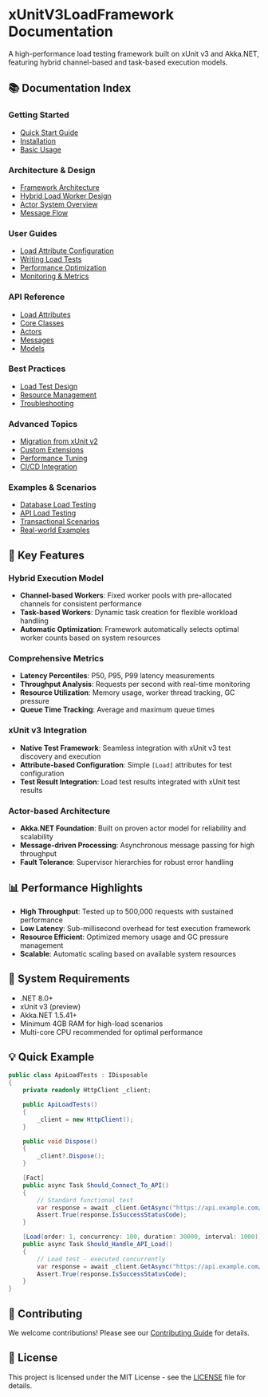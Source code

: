 # xUnitV3LoadFramework Documentation

A high-performance load testing framework built on xUnit v3 and Akka.NET, featuring hybrid channel-based and task-based execution models.

## 📚 Documentation Index

### Getting Started
- [Quick Start Guide](user-guides/quickstart.md)
- [Installation](user-guides/installation.md)
- [Basic Usage](user-guides/basic-usage.md)

### Architecture & Design
- [Framework Architecture](architecture/framework-architecture.md)
- [Hybrid Load Worker Design](architecture/hybrid-load-worker.md)
- [Actor System Overview](architecture/actor-system.md)
- [Message Flow](architecture/message-flow.md)

### User Guides
- [Load Attribute Configuration](guides/load-attribute.md)
- [Writing Load Tests](guides/writing-load-tests.md)
- [Performance Optimization](guides/performance-optimization.md)
- [Monitoring & Metrics](guides/monitoring-metrics.md)

### API Reference
- [Load Attributes](api/load-attributes.md)
- [Core Classes](api/core-classes.md)
- [Actors](api/actors.md)
- [Messages](api/messages.md)
- [Models](api/models.md)

### Best Practices
- [Load Test Design](best-practices/load-test-design.md)
- [Resource Management](best-practices/resource-management.md)
- [Troubleshooting](best-practices/troubleshooting.md)

### Advanced Topics
- [Migration from xUnit v2](advanced/migration-guide.md)
- [Custom Extensions](advanced/custom-extensions.md)
- [Performance Tuning](advanced/performance-tuning.md)
- [CI/CD Integration](advanced/cicd-integration.md)

### Examples & Scenarios
- [Database Load Testing](examples/database-load-testing.md)
- [API Load Testing](examples/api-load-testing.md)
- [Transactional Scenarios](examples/transactional-scenarios.md)
- [Real-world Examples](examples/real-world-examples.md)

## 🚀 Key Features

### Hybrid Execution Model
- **Channel-based Workers**: Fixed worker pools with pre-allocated channels for consistent performance
- **Task-based Workers**: Dynamic task creation for flexible workload handling
- **Automatic Optimization**: Framework automatically selects optimal worker counts based on system resources

### Comprehensive Metrics
- **Latency Percentiles**: P50, P95, P99 latency measurements
- **Throughput Analysis**: Requests per second with real-time monitoring
- **Resource Utilization**: Memory usage, worker thread tracking, GC pressure
- **Queue Time Tracking**: Average and maximum queue times

### xUnit v3 Integration
- **Native Test Framework**: Seamless integration with xUnit v3 test discovery and execution
- **Attribute-based Configuration**: Simple `[Load]` attributes for test configuration
- **Test Result Integration**: Load test results integrated with xUnit test results

### Actor-based Architecture
- **Akka.NET Foundation**: Built on proven actor model for reliability and scalability
- **Message-driven Processing**: Asynchronous message passing for high throughput
- **Fault Tolerance**: Supervisor hierarchies for robust error handling

## 📊 Performance Highlights

- **High Throughput**: Tested up to 500,000 requests with sustained performance
- **Low Latency**: Sub-millisecond overhead for test execution framework
- **Resource Efficient**: Optimized memory usage and GC pressure management
- **Scalable**: Automatic scaling based on available system resources

## 🔧 System Requirements

- .NET 8.0+
- xUnit v3 (preview)
- Akka.NET 1.5.41+
- Minimum 4GB RAM for high-load scenarios
- Multi-core CPU recommended for optimal performance

## 💡 Quick Example

```csharp
public class ApiLoadTests : IDisposable
{
    private readonly HttpClient _client;

    public ApiLoadTests()
    {
        _client = new HttpClient();
    }

    public void Dispose()
    {
        _client?.Dispose();
    }

    [Fact]
    public async Task Should_Connect_To_API()
    {
        // Standard functional test
        var response = await _client.GetAsync("https://api.example.com/health");
        Assert.True(response.IsSuccessStatusCode);
    }

    [Load(order: 1, concurrency: 100, duration: 30000, interval: 1000)]
    public async Task Should_Handle_API_Load()
    {
        // Load test - executed concurrently
        var response = await _client.GetAsync("https://api.example.com/health");
        Assert.True(response.IsSuccessStatusCode);
    }
}
```

## 🤝 Contributing

We welcome contributions! Please see our [Contributing Guide](CONTRIBUTING.md) for details.

## 📄 License

This project is licensed under the MIT License - see the [LICENSE](../LICENSE) file for details.
